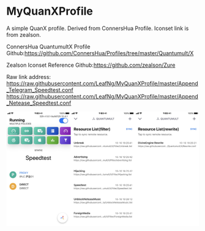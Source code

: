 # MyQuanXProfile
A simple QuanX profile. Derived from ConnersHua Profile. Iconset link is from zealson.

ConnersHua QuantumultX Profile Github:https://github.com/ConnersHua/Profiles/tree/master/Quantumult/X

Zealson Iconset Reference Github:https://github.com/zealson/Zure

Raw link address:
https://raw.githubusercontent.com/LeafNg/MyQuanXProfile/master/Append_Telegram_Speedtest.conf
https://raw.githubusercontent.com/LeafNg/MyQuanXProfile/master/Append_Netease_Speedtest.conf


![Screenshot](https://raw.githubusercontent.com/LeafNg/MyQuanXProfile/master/Screenshot.JPEG)
